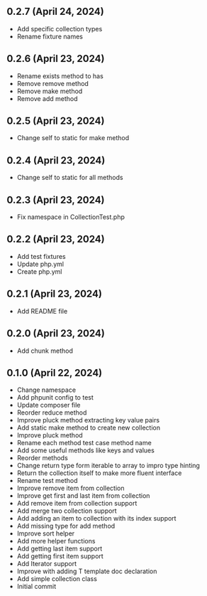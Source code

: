 ## 0.2.7 (April 24, 2024)
  - Add specific collection types
  - Rename fixture names

## 0.2.6 (April 23, 2024)
  - Rename exists method to has
  - Remove remove method
  - Remove make method
  - Remove add method

## 0.2.5 (April 23, 2024)
  - Change self to static for make method

## 0.2.4 (April 23, 2024)
  - Change self to static for all methods

## 0.2.3 (April 23, 2024)
  - Fix namespace in CollectionTest.php

## 0.2.2 (April 23, 2024)
  - Add test fixtures
  - Update php.yml
  - Create php.yml

## 0.2.1 (April 23, 2024)
  - Add README file

## 0.2.0 (April 23, 2024)
  - Add chunk method

## 0.1.0 (April 22, 2024)
  - Change namespace
  - Add phpunit config to test
  - Update composer file
  - Reorder reduce method
  - Improve pluck method extracting key value pairs
  - Add static make method to create new collection
  - Improve pluck method
  - Rename each method test case method name
  - Add some useful methods like keys and values
  - Reorder methods
  - Change return type form iterable to array to impro type hinting
  - Return the collection itself to make more fluent interface
  - Rename test method
  - Improve remove item from collection
  - Improve get first and last item from collection
  - Add remove item from collection support
  - Add merge two collection support
  - Add adding an item to collection with its index support
  - Add missing type for add method
  - Improve sort helper
  - Add more helper functions
  - Add getting last item support
  - Add getting first item support
  - Add Iterator support
  - Improve with adding T template doc declaration
  - Add simple collection class
  - Initial commit


